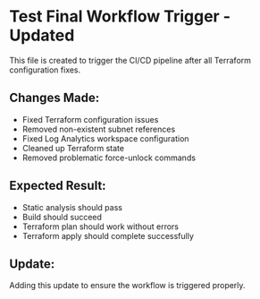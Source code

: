 # Test Final Workflow Trigger - Updated

This file is created to trigger the CI/CD pipeline after all Terraform configuration fixes.

## Changes Made:
- Fixed Terraform configuration issues
- Removed non-existent subnet references
- Fixed Log Analytics workspace configuration
- Cleaned up Terraform state
- Removed problematic force-unlock commands

## Expected Result:
- Static analysis should pass
- Build should succeed
- Terraform plan should work without errors
- Terraform apply should complete successfully

## Update:
Adding this update to ensure the workflow is triggered properly. 